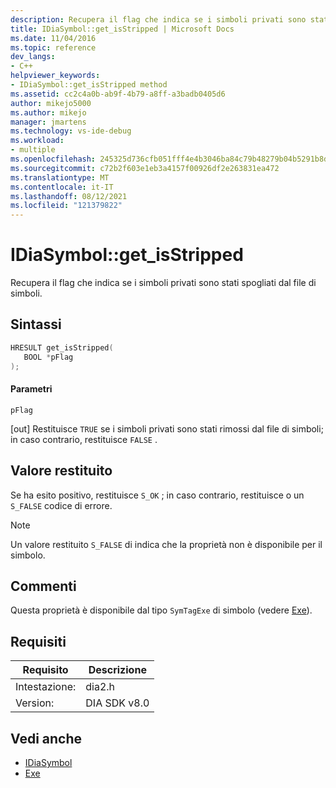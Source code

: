 ```yaml
---
description: Recupera il flag che indica se i simboli privati sono stati spogliati dal file di simboli.
title: IDiaSymbol::get_isStripped | Microsoft Docs
ms.date: 11/04/2016
ms.topic: reference
dev_langs:
- C++
helpviewer_keywords:
- IDiaSymbol::get_isStripped method
ms.assetid: cc2c4a0b-ab9f-4b79-a8ff-a3badb0405d6
author: mikejo5000
ms.author: mikejo
manager: jmartens
ms.technology: vs-ide-debug
ms.workload:
- multiple
ms.openlocfilehash: 245325d736cfb051fff4e4b3046ba84c79b48279b04b5291b8d6e379186cb181
ms.sourcegitcommit: c72b2f603e1eb3a4157f00926df2e263831ea472
ms.translationtype: MT
ms.contentlocale: it-IT
ms.lasthandoff: 08/12/2021
ms.locfileid: "121379822"
---
```

# <a name="idiasymbolget_isstripped"></a>IDiaSymbol::get_isStripped
Recupera il flag che indica se i simboli privati sono stati spogliati dal file di simboli.

## <a name="syntax"></a>Sintassi

```C++
HRESULT get_isStripped(
   BOOL *pFlag
);
```

#### <a name="parameters"></a>Parametri
 `pFlag`

[out] Restituisce `TRUE` se i simboli privati sono stati rimossi dal file di simboli; in caso contrario, restituisce `FALSE` .

## <a name="return-value"></a>Valore restituito
 Se ha esito positivo, restituisce `S_OK` ; in caso contrario, restituisce o un `S_FALSE` codice di errore.

> [!NOTE]
> Un valore restituito `S_FALSE` di indica che la proprietà non è disponibile per il simbolo.

## <a name="remarks"></a>Commenti
 Questa proprietà è disponibile dal tipo `SymTagExe` di simbolo (vedere [Exe](../../debugger/debug-interface-access/exe.md)).

## <a name="requirements"></a>Requisiti

|Requisito|Descrizione|
|-----------------|-----------------|
|Intestazione:|dia2.h|
|Version:|DIA SDK v8.0|

## <a name="see-also"></a>Vedi anche
- [IDiaSymbol](../../debugger/debug-interface-access/idiasymbol.md)
- [Exe](../../debugger/debug-interface-access/exe.md)

